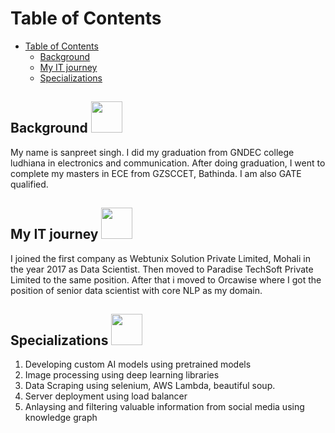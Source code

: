 Table of Contents
=================

- [Table of Contents](#table-of-contents)
  - [Background  ](#background--)
  - [My IT journey  ](#my-it-journey--)
  - [Specializations ](#specializations-)


## Background  <img src="https://raw.githubusercontent.com/FortAwesome/Font-Awesome/6.x/svgs/regular/comment.svg" width="50" height="50"> 

My name is sanpreet singh. I did my graduation from GNDEC college ludhiana in electronics and communication. After doing graduation, I went to complete my masters in ECE from GZSCCET, Bathinda. I am also GATE qualified. 


## My IT journey  <img src="https://raw.githubusercontent.com/FortAwesome/Font-Awesome/6.x/svgs/solid/crown.svg" width="50" height="50">


I joined the first company as Webtunix Solution Private Limited, Mohali in the year 2017 as Data Scientist. Then moved to Paradise TechSoft Private Limited to the same position. After that i moved to Orcawise where I got the position of senior data scientist with core NLP as my domain.  

## Specializations <img src="https://raw.githubusercontent.com/FortAwesome/Font-Awesome/6.x/svgs/regular/eye.svg" width="50" height="50"> 

<ol>
  <li>Developing custom AI models using pretrained models</li> 
  <li>Image processing using deep learning libraries</li>
  <li>Data Scraping using selenium, AWS Lambda, beautiful soup.</li>
  <li>Server deployment using load balancer</li>
  <li> Anlaysing and filtering valuable information from social media using knowledge graph</li>
</ol> 

